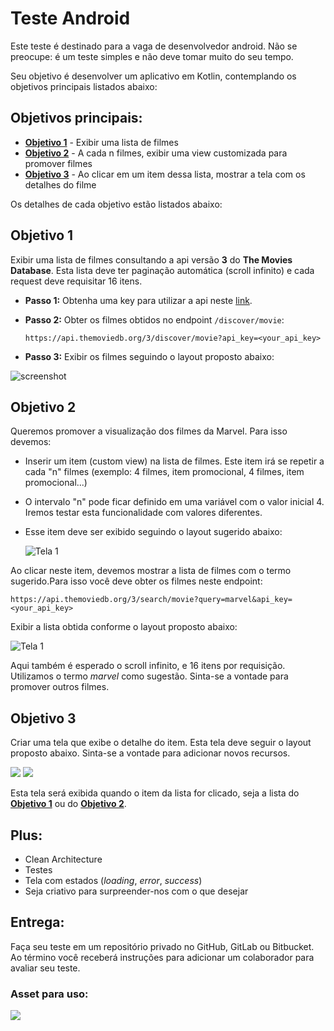 # Teste Android

Este teste é destinado para a vaga de desenvolvedor android. Não se preocupe: é um teste simples e não deve tomar muito do seu tempo.

Seu objetivo é desenvolver um aplicativo em Kotlin, contemplando  os objetivos principais listados abaixo:

## Objetivos principais:
* **[Objetivo 1](#objetivo-1)** - Exibir uma lista de filmes 
* **[Objetivo 2](#objetivo-2)** - A cada n filmes, exibir uma view customizada para promover filmes
* **[Objetivo 3](#objetivo-3)** - Ao clicar em um item dessa lista, mostrar a tela com os detalhes do filme

Os detalhes de cada objetivo estão listados abaixo:

## Objetivo 1
Exibir uma lista de filmes consultando a api versão **3** do **The Movies Database**. Esta lista deve ter paginação automática (scroll infinito) e cada request deve requisitar 16 itens.
* **Passo 1:** Obtenha uma key para utilizar a api neste [link](https://developers.themoviedb.org/3/getting-started/introduction).
* **Passo 2:** Obter os filmes obtidos no endpoint `/discover/movie`:

   ```https://api.themoviedb.org/3/discover/movie?api_key=<your_api_key>```
* **Passo 3:** Exibir os filmes seguindo o layout proposto abaixo:

![screenshot](https://github.com/vivadecora/vd-android-test/blob/master/Android-1.png)


## Objetivo 2
Queremos promover a visualização dos filmes da Marvel. Para isso devemos:
* Inserir um item (custom view) na lista de filmes. Este item irá se repetir a cada "n" filmes (exemplo: 4 filmes, item promocional, 4 filmes, item promocional...)
* O intervalo "n" pode ficar definido em uma variável com o valor inicial 4. Iremos testar esta funcionalidade com valores diferentes.
* Esse item deve ser exibido seguindo o layout sugerido abaixo:

  ![Tela 1](https://github.com/vivadecora/vd-android-test/blob/master/android-3.png)

Ao clicar neste item, devemos mostrar a lista de filmes com o termo sugerido.Para isso você deve obter os filmes neste endpoint:

```https://api.themoviedb.org/3/search/movie?query=marvel&api_key=<your_api_key>```

Exibir a lista obtida conforme o layout proposto abaixo:

  ![Tela 1](https://github.com/vivadecora/vd-android-test/blob/master/Android-1.0.png)

Aqui também é esperado o scroll infinito, e 16 itens por requisição.
Utilizamos o termo *marvel* como sugestão. Sinta-se a vontade para promover outros filmes.

## Objetivo 3
Criar uma tela que exibe o detalhe do item. Esta tela deve seguir o layout proposto abaixo. Sinta-se a vontade para adicionar novos recursos.

![](https://github.com/vivadecora/vd-android-test/blob/master/Android-2.0.png)
![](https://github.com/vivadecora/vd-android-test/blob/master/Android-2.png)

Esta tela será exibida quando o item da lista for clicado, seja a lista do **[Objetivo 1](#objetivo-1)** ou do **[Objetivo 2](#objetivo-2)**.

## Plus:
* Clean Architecture
* Testes
* Tela com estados (*loading*, *error*, *success*)
* Seja criativo para surpreender-nos com o que desejar

## Entrega:
Faça seu teste em um repositório privado no GitHub, GitLab ou Bitbucket. Ao término você receberá instruções para adicionar um colaborador para avaliar seu teste.

### Asset para uso:

![](https://github.com/vivadecora/vd-android-test/blob/master/captain-marvel.png)

